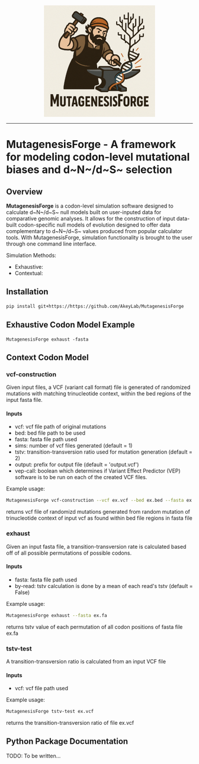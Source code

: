

<p align="center">
  <img src="logo.png" width="300" alt="MutagenesisForge Logo" />
</p>

------------


# MutagenesisForge - A framework for modeling codon-level mutational biases and d~N~/d~S~ selection

## Overview
**MutagenesisForge** is a codon-level simulation software designed to calculate d~N~/d~S~ null models built on user-inputed data for comparative genomic analyses. It allows for the construction of input data-built codon-specific null models of evolution designed to offer data complementary to d~N~/d~S~ values produced from popular calculator tools. With MutagenesisForge, simulation functionality is brought to the user through one command line interface.

Simulation Methods:

- Exhaustive: 
- Contextual: 


## Installation
```bash
pip install git+https://https://github.com/AkeyLab/MutagenesisForge
```

## Exhaustive Codon Model Example
```
MutagenesisForge exhaust -fasta
```


## Context Codon Model
### vcf-construction
Given input files, a VCF (variant call format) file is generated of randomized mutations with matching trinucleotide context, within the bed regions of the input fasta file.

#### Inputs
- vcf:
vcf file path of original mutations
- bed:
bed file path to be used 
- fasta:
fasta file path used 
- sims:
number of vcf files generated (default = 1)
- tstv:
transition-transversion ratio used for mutation generation (default = 2)
- output:
prefix for output file (default = 'output.vcf')
- vep-call:
boolean which determines if Variant Effect Predictor (VEP) software is to be run on each of the created VCF files.

Example usage:
```bash
MutagenesisForge vcf-construction --vcf ex.vcf --bed ex.bed --fasta ex.fa --tstv 2.5 --sims 40
```
returns vcf file of randomizd mutations generated from random mutation of trinucleotide context of input vcf as found within bed file regions in fasta file

### exhaust
Given an input fasta file, a transition-transversion rate is calculated based off of all possible permutations of possible codons.

#### Inputs
- fasta:
fasta file path used
- by-read:
tstv calculation is done by a mean of each read's tstv (default = False)

Example usage:
```bash
MutagenesisForge exhaust --fasta ex.fa
```
returns tstv value of each permutation of all codon positions of fasta file ex.fa

### tstv-test
A transition-transversion ratio is calculated from an input VCF file

#### Inputs
- vcf:
vcf file path used

Example usage:
```bash
MutagenesisForge tstv-test ex.vcf
```
returns the transition-transversion ratio of file ex.vcf

## Python Package Documentation
TODO: To be written...
